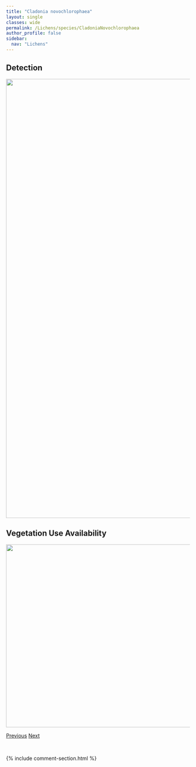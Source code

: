 ```yaml
---
title: "Cladonia novochlorophaea"
layout: single
classes: wide
permalink: /Lichens/species/CladoniaNovochlorophaea
author_profile: false
sidebar:
  nav: "Lichens"
---
```


<h2>Detection</h2>

<a href="https://drive.google.com/uc?export=view&id=1IPfSlN0myBVG6lu_TzsKDNuw_a1rmYpL">
<img src="https://drive.google.com/uc?export=view&id=1IPfSlN0myBVG6lu_TzsKDNuw_a1rmYpL" height = "1200" width = "800">
</a>


<h2>Vegetation Use Availability</h2>

<a href="https://drive.google.com/uc?export=view&id=1M9fNlskFw0SmJtqGEqBbVfEcYvOuyEpo">
<img src="https://drive.google.com/uc?export=view&id=1M9fNlskFw0SmJtqGEqBbVfEcYvOuyEpo" height = "500" width = "1000">
</a>


<a href="/DevelopmentWebsite/Lichens/species/CladoniaNorvegica" class="pagination--pager" title="Cladonia norvegica">Previous</a> <a href="/DevelopmentWebsite/Lichens/species/CladoniaPhyllophora" class="pagination--pager" title="Cladonia phyllophora">Next</a>

<p>&nbsp;</p>

{% include comment-section.html %}
